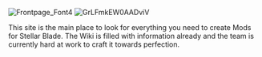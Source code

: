 ![Frontpage_Font4](https://github.com/user-attachments/assets/ed67335a-ffc4-4012-b760-049aa62386a8)
 ![GrLFmkEW0AADviV](https://github.com/user-attachments/assets/828a6fb4-9cc4-494d-af26-eea1c3b4d9c6)

This site is the main place to look for everything you need to create Mods for Stellar Blade. The Wiki is filled with information already and the team is currently hard at work to craft it towards perfection.
